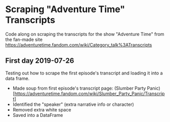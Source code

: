 # Scraping "Adventure Time" Transcripts

Code along on scraping the transcripts for the show "Adventure Time" from the
fan-made site https://adventuretime.fandom.com/wiki/Category_talk%3ATranscripts


## First day 2019-07-26

Testing out how to scrape the first episode's transcript and loading it into a
data frame.

- Made soup from first episode's transcript page: (Slumber Party Panic)[https://adventuretime.fandom.com/wiki/Slumber_Party_Panic/Transcript]
- Identified the "speaker" (extra narrative info or character)
- Removed extra white space
- Saved into a DataFrame